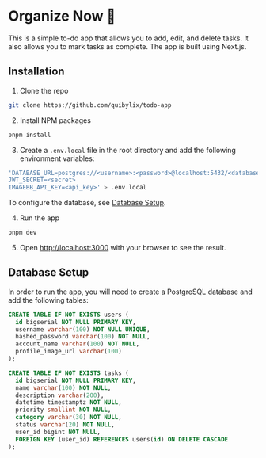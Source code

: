# Organize Now 📝

This is a simple to-do app that allows you to add, edit, and delete tasks. It also allows you to mark tasks as complete. The app is built using Next.js.

## Installation

1. Clone the repo

```sh
git clone https://github.com/quibylix/todo-app
```

2. Install NPM packages

```sh
pnpm install
```

3. Create a `.env.local` file in the root directory and add the following environment variables:

```sh
'DATABASE_URL=postgres://<username>:<password>@localhost:5432/<database>
JWT_SECRET=<secret>
IMAGEBB_API_KEY=<api_key>' > .env.local
```

To configure the database, see [Database Setup](#database-setup).

4. Run the app

```sh
pnpm dev
```

5. Open [http://localhost:3000](http://localhost:3000) with your browser to see the result.

## Database Setup

In order to run the app, you will need to create a PostgreSQL database and add the following tables:

```sql
CREATE TABLE IF NOT EXISTS users (
  id bigserial NOT NULL PRIMARY KEY,
  username varchar(100) NOT NULL UNIQUE,
  hashed_password varchar(100) NOT NULL,
  account_name varchar(100) NOT NULL,
  profile_image_url varchar(100)
);

CREATE TABLE IF NOT EXISTS tasks (
  id bigserial NOT NULL PRIMARY KEY,
  name varchar(100) NOT NULL,
  description varchar(200),
  datetime timestamptz NOT NULL,
  priority smallint NOT NULL,
  category varchar(30) NOT NULL,
  status varchar(20) NOT NULL,
  user_id bigint NOT NULL,
  FOREIGN KEY (user_id) REFERENCES users(id) ON DELETE CASCADE
);
```
